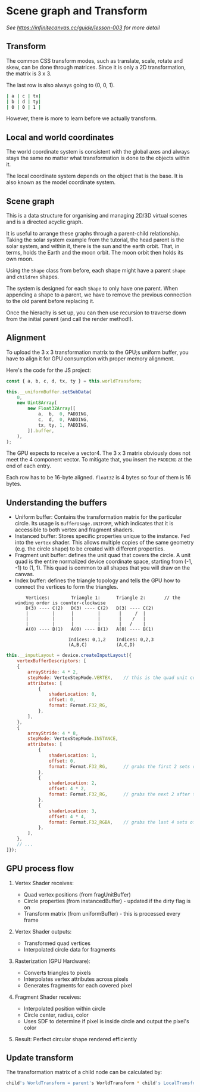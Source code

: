 # Scene graph and Transform

_See https://infinitecanvas.cc/guide/lesson-003 for more detail_

## Transform
The common CSS transform modes, such as translate, scale, rotate and skew, can be done through matrices. Since it is only a 2D transformation, the matrix is 3 x 3.

The last row is also always going to (0, 0, 1).

```bash
| a | c | tx|
| b | d | ty|
| 0 | 0 | 1 |
```

However, there is more to learn before we actually transform.

## Local and world coordinates
The world coordinate system is consistent with the global axes and always stays the same no matter what transformation is done to the objects within it.

The local coordinate system depends on the object that is the base. It is also known as the model coordinate system.

## Scene graph
This is a data structure for organising and managing 2D/3D virtual scenes and is a directed acyclic graph.

It is useful to arrange these graphs through a parent-child relationship. Taking the solar system example from the tutorial, the head parent is the solar system, and within it, there is the sun and the earth orbit. That, in terms, holds the Earth and the moon orbit. The moon orbit then holds its own moon.

Using the `Shape` class from before, each shape might have a parent `shape` and `children` shapes.

The system is designed for each `Shape` to only have one parent. When appending a shape to a parent, we have to remove the previous connection to the old parent before replacing it.

Once the hierachy is set up, you can then use recursion to traverse down from the initial parent (and call the render method!).

## Alignment
To upload the 3 x 3 transformation matrix to the GPU;s uniform buffer, you have to align it for GPU consumption with proper memory alignment. 

Here's the code for the JS project:

```js
const { a, b, c, d, tx, ty } = this.worldTransform;

this.__uniformBuffer.setSubData(
    0,
    new Uint8Array(
        new Float32Array([
            a,  b,  0, PADDING,
            c,  d,  0, PADDING,
            tx, ty, 1, PADDING,
        ]).buffer,
    ),
);
```

The GPU expects to receive a vector4. The 3 x 3 matrix obviously does not meet the 4 component vector. To mitigate that, you insert the `PADDING` at the end of each entry.

Each row has to be 16-byte aligned. `float32` is 4 bytes so four of them is 16 bytes.

## Understanding the buffers
- Uniform buffer: Contains the transformation matrix for the particular circle. Its usage is `BufferUsage.UNIFORM`, which indicates that it is accessible to both vertex and fragment shaders.
- Instanced buffer: Stores specific properties unique to the instance. Fed into the `vertex` shader. This allows multiple copies of the same geometry (e.g. the circle shape) to be created with different properties.
- Fragment unit buffer: defines the unit quad that covers the circle. A unit quad is the entire normalized device coordinate space, starting from (-1, -1) to (1, 1). This quad is common to all shapes that you will draw on the canvas.
- Index buffer: defines the triangle topology and tells the GPU how to connect the vertices to form the triangles.
    ```
        Vertices:        Triangle 1:      Triangle 2:       // the winding order is counter-clockwise
        D(3) ---- C(2)   D(3) ---- C(2)   D(3) ---- C(2)
        |         |      |         |       |     /  |
        |         |      |         |       |    /   |
        |         |      |         |       |   /    |
        A(0) ---- B(1)   A(0) ---- B(1)   A(0) ---- B(1)

                        Indices: 0,1,2    Indices: 0,2,3
                        (A,B,C)           (A,C,D)
    ```

```js
this.__inputLayout = device.createInputLayout({
    vertexBufferDescriptors: [
    {
        arrayStride: 4 * 2,
        stepMode: VertexStepMode.VERTEX,    // this is the quad unit coordinates
        attributes: [
            {
                shaderLocation: 0,
                offset: 0,
                format: Format.F32_RG,
            },
        ],
    },
    {
        arrayStride: 4 * 8,
        stepMode: VertexStepMode.INSTANCE,
        attributes: [
            {
                shaderLocation: 1,
                offset: 0,
                format: Format.F32_RG,      // grabs the first 2 sets of 4 bytes
            },
            {
                shaderLocation: 2,
                offset: 4 * 2,
                format: Format.F32_RG,      // grabs the next 2 after the offset
            },
            {
                shaderLocation: 3,
                offset: 4 * 4,
                format: Format.F32_RGBA,    // grabs the last 4 sets of 4 bytes
            },
        ],
    },
    // ...
]});
```

## GPU process flow
1. Vertex Shader receives:
   - Quad vertex positions (from fragUnitBuffer)
   - Circle properties (from instancedBuffer) - updated if the dirty flag is on
   - Transform matrix (from uniformBuffer) - this is processed every frame

2. Vertex Shader outputs:
   - Transformed quad vertices
   - Interpolated circle data for fragments

3. Rasterization (GPU Hardware):
   - Converts triangles to pixels
   - Interpolates vertex attributes across pixels
   - Generates fragments for each covered pixel

4. Fragment Shader receives:
   - Interpolated position within circle
   - Circle center, radius, color
   - Uses SDF to determine if pixel is inside circle and output the pixel's color

5. Result: Perfect circular shape rendered efficiently

## Update transform
The transformation matrix of a child node can be calculated by:
```bash
child's WorldTransform = parent's WorldTransform * child's LocalTransform
```
